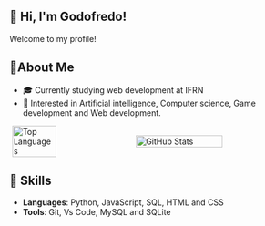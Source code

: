 ## 👋 Hi, I'm Godofredo!
Welcome to my profile!

## 🔎About Me
- 🎓 Currently studying web development at IFRN
- 🌱 Interested in Artificial intelligence, Computer science, Game development and Web development.
<div style="display: flex; justify-content: center; align-items: center; flex-wrap: wrap; gap: 20px;" >
  <img width="39%" src="https://github-readme-stats.vercel.app/api/top-langs/?username=Pudimedo&layout=compact&title_color=783c00&text_color=af552e&bg_color=f8efd4&hide_border=true" alt="Top Languages">  
  <img width="55%" src="https://github-readme-stats.vercel.app/api?username=Pudimedo&show_icons=true&title_color=783c00&text_color=af552e&icon_color=783c00&bg_color=f8efd4&cache_seconds=2300" alt="GitHub Stats">
</div>

## 🚀 Skills
- **Languages**: Python, JavaScript, SQL, HTML and CSS
- **Tools**: Git, Vs Code, MySQL and SQLite
